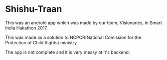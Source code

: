 # Shishu-Traan
This was an android app which was made by our team, Visionaries, in Smart India Hakathon 2017.

This was made as a solution to NCPCR(National Comission for the Protection of Child Rights) ministry.

The app is not complete and it is very messy at it's backend.
